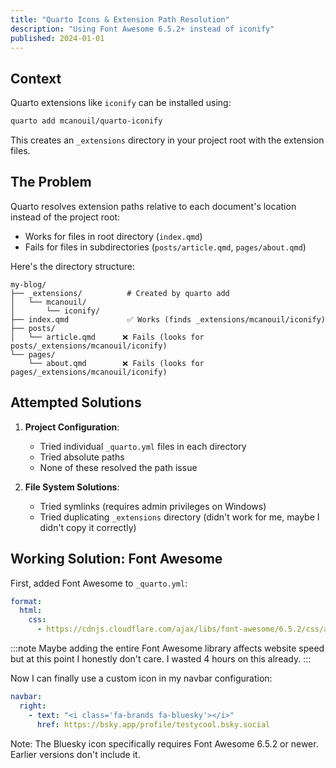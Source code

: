 ```yaml
---
title: "Quarto Icons & Extension Path Resolution"
description: "Using Font Awesome 6.5.2+ instead of iconify"
published: 2024-01-01
---
```


## Context

Quarto extensions like `iconify` can be installed using:

```bash
quarto add mcanouil/quarto-iconify
```

This creates an `_extensions` directory in your project root with the extension files.

## The Problem

Quarto resolves extension paths relative to each document's location instead of the project root:

- Works for files in root directory (`index.qmd`)
- Fails for files in subdirectories (`posts/article.qmd`, `pages/about.qmd`)

Here's the directory structure:

```
my-blog/
├── _extensions/          # Created by quarto add
│   └── mcanouil/
│       └── iconify/
├── index.qmd             ✅ Works (finds _extensions/mcanouil/iconify)
├── posts/
│   └── article.qmd      ❌ Fails (looks for posts/_extensions/mcanouil/iconify)
└── pages/
    └── about.qmd        ❌ Fails (looks for pages/_extensions/mcanouil/iconify)
```

## Attempted Solutions

1. **Project Configuration**:
   - Tried individual `_quarto.yml` files in each directory
   - Tried absolute paths
   - None of these resolved the path issue

2. **File System Solutions**:
   - Tried symlinks (requires admin privileges on Windows)
   - Tried duplicating `_extensions` directory (didn't work for me, maybe I didn't copy it correctly)

## Working Solution: Font Awesome

First, added Font Awesome to `_quarto.yml`:

```yaml
format:
  html:
    css:
      - https://cdnjs.cloudflare.com/ajax/libs/font-awesome/6.5.2/css/all.min.css
```

:::note
Maybe adding the entire Font Awesome library affects website speed but at this point I honestly don't care. I wasted 4 hours on this already.
:::

Now I can finally use a custom icon in my navbar configuration:

```yaml
navbar:
  right:
    - text: "<i class='fa-brands fa-bluesky'></i>"
      href: https://bsky.app/profile/testycool.bsky.social
```

Note: The Bluesky icon specifically requires Font Awesome 6.5.2 or newer. Earlier versions don't include it. 